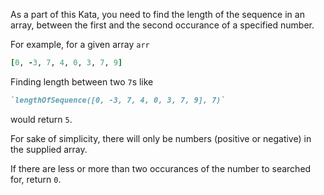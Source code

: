 As a part of this Kata, you need to find the length of the sequence in an array, between the first and the second occurance of a specified number.

For example, for a given array `arr`

```ruby
[0, -3, 7, 4, 0, 3, 7, 9]
```

Finding length between two `7`s like
```ruby
`lengthOfSequence([0, -3, 7, 4, 0, 3, 7, 9], 7)`
```
would return `5`.

For sake of simplicity, there will only be numbers (positive or negative) in the supplied array.

If there are less or more than two occurances of the number to searched for, return `0`.